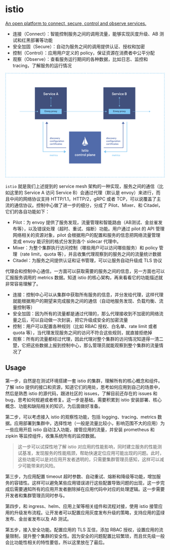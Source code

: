 # istio

[An open platform to connect, secure, control and observe services.](https://istio.io/)

- 连接（Connect）：智能控制服务之间的调用流量，能够实现灰度升级、AB 测试和红黑部署等功能
- 安全加固（Secure）：自动为服务之间的调用提供认证、授权和加密
- 控制（Control）：应用用户定义的 policy，保证资源在消费者中公平分配
- 观察（Observe）：查看服务运行期间的各种数据，比如日志、监控和 tracing，了解服务的运行情况

<img src="images/service-mesh.svg" alt="service-mesh" style="zoom: 80%;" />

`istio`  就是我们上述提到的 service mesh 架构的一种实现，服务之间的通信（比如这里的 Service A 访问 Service B）会通过代理（默认是 envoy）来进行，而且中间的网络协议支持 HTTP/1.1，HTTP/2，gRPC 或者 TCP，可以说覆盖了主流的通信协议。控制中心做了进一步的细分，分成了 Pilot、Mixer、和 Citadel，它们的各自功能如下：

- Pilot：为 envoy 提供了服务发现，流量管理和智能路由（AB测试、金丝雀发布等），以及错误处理（超时、重试、熔断）功能。用户通过 pilot 的 API 管理网络相关的资源对象，pilot 会根据用户的配置和服务的信息把网络流量管理变成 envoy 能识别的格式分发到各个 sidecar 代理中。
- Mixer：为整个集群执行访问控制（哪些用户可以访问哪些服务）和 policy 管理（rate limit，quota 等），并且收集代理观察到的服务之间的流量统计数据
- Citadel：为服务之间提供认证和证书管理，可以让服务自动升级成 TLS 协议

代理会和控制中心通信，一方面可以获取需要的服务之间的信息，另一方面也可以汇报服务调用的 metrics 数据。知道 istio 的核心架构，再来看看它的功能描述就非常容易理解了。

- 连接：控制中心可以从集群中获取所有服务的信息，并分发给代理，这样代理就能根据用户的期望来完成服务之间的通信（自动地服务发现、负载均衡、流量控制等）
- 安全加固：因为所有的流量都是通过代理的，那么代理接收到不加密的网络流量之后，可以自动做一次封装，把它升级成安全的加密流量
- 控制：用户可以配置各种规则（比如 RBAC 授权、白名单、rate limit 或者 quota 等），当代理发现服务之间的访问不符合这些规则，就直接拒绝掉
- 观察：所有的流量都经过代理，因此代理对整个集群的访问情况知道得一清二楚，它把这些数据上报到控制中心，那么管理员就能观察到整个集群的流量情况了



## Usage



第一步，自然是在测试环境搭建一套 istio 的集群，理解所有的核心概念和组件。了解 istio 提供的接口和资源，知道它们的用处，思考如何应用到自己的场景中，然后是熟悉 istio 的源代码，跟进社区的 issues，了解目前还存在的 issues 和 bug，思考如何规避或者修复。这一步是基础，需要积累到 istio 安装部署、核心概念、功能和缺陷相关的知识，为后面做好准备。

第二步，可以考虑接入 istio 的观察性功能，包括 logging、tracing、metrics 数据。应用部署到集群中，选择性地（一般是流量比较小，影响范围不大的应用）为一些应用开启 istio 自动注入功能，接管应用的流量，并安装 prometheus 和 zipkin 等监控组件，收集系统所有的监控数据。

> 这一步可以试探性地了解 istio 对应用的性能影响，同时建立服务的性能测试基准，发现服务的性能瓶颈，帮助快速定位应用可能出现的问题。此时，这些功能可以是对应用开发者透明的，只需要集群管理员感知，这样可以减少可能带来的风险。

第三步，为应用配置 timeout 超时参数、自动重试、熔断和降级等功能，增加服务的容错性。这样可以避免某些应用错误进行这些配置导致问题的出现，这一步完成后需要通知所有的应用开发者删除掉在应用代码中对应的处理逻辑。这一步需要开发者和集群管理员同时参与。

第四步，和 ingress、helm、应用上架等相关组件和流程对接，使用 istio 接管应用的升级发布流程。让开发者可以配置应用灰度发布升级的策略，支持应用的蓝绿发布、金丝雀发布以及 AB 测试。

第五步，接入安全功能。配置应用的 TLS 互信，添加 RBAC 授权，设置应用的流量限制，提升整个集群的安全性。因为安全的问题配置比较繁琐，而且优先级一般会比功能性相关的特性要低，所以这里放在了最后。
